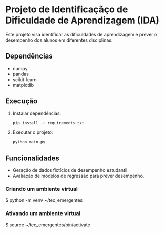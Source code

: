 # Projeto de Identificaçãço de Dificuldade de Aprendizagem (IDA)
Este projeto visa identificar as dificuldades de aprendizagem e prever o desempenho dos alunos em diferentes disciplinas.

## Dependências

- numpy
- pandas
- scikit-learn
- matplotlib

## Execução

1. Instalar dependências:
    ```bash
    pip install -r requirements.txt
    ```

2. Executar o projeto:
    ```bash
    python main.py
    ```

## Funcionalidades

- Geração de dados fictícios de desempenho estudantil.
- Avaliação de modelos de regressão para prever desempenho.

### Criando um ambiente virtual
$ python -m venv ~/tec_emergentes

### Ativando um ambiente virtual
$ source ~/tec_emergentes/bin/activate
